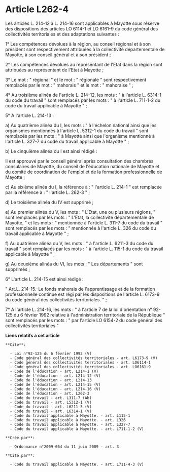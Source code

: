 # Article L262-4

Les articles L. 214-12 à L. 214-16 sont applicables à Mayotte sous réserve des dispositions des articles LO 6114-1 et LO
6161-9 du code général des collectivités territoriales et des adaptations suivantes : 

1° Les compétences dévolues à la région, au conseil régional et à son président sont respectivement attribuées à la
collectivité départementale de Mayotte, à son conseil général et à son président ; 

2° Les compétences dévolues au représentant de l'Etat dans la région sont attribuées au représentant de l'Etat à Mayotte ; 

3° Le mot : " régional " et le mot : " régionale " sont respectivement remplacés par le mot : " mahorais " et le mot : "
mahoraise " ; 

4° Au troisième alinéa de l'article L. 214-12, les mots : " à l'article L. 6314-1 du code du travail " sont remplacés par les
mots : " à l'article L. 711-1-2 du code du travail applicable à Mayotte " ; 

5° A l'article L. 214-13 : 

a) Au quatrième alinéa du I, les mots : " à l'échelon national ainsi que les organismes mentionnés à l'article L. 5312-1 du
code du travail " sont remplacés par les mots : " à Mayotte ainsi que l'organisme mentionné à l'article L. 327-7 du code du
travail applicable à Mayotte " ; 

b) Le cinquième alinéa du I est ainsi rédigé : 

Il est approuvé par le conseil général après consultation des chambres consulaires de Mayotte, du conseil de l'éducation
nationale de Mayotte et du comité de coordination de l'emploi et de la formation professionnelle de Mayotte ; 

c) Au sixième alinéa du I, la référence à : " l'article L. 214-1 " est remplacée par la référence à : " l'article L. 262-3
" ; 

d) Le troisième alinéa du IV est supprimé ; 

e) Au premier alinéa du V, les mots : " L'Etat, une ou plusieurs régions, " sont remplacés par les mots : " L'Etat, la
collectivité départementale de Mayotte, " et les mots : " mentionnée à l'article L. 311-7 du code du travail " sont remplacés
par les mots : " mentionnée à l'article L. 326 du code du travail applicable à Mayotte " ; 

f) Au quatrième alinéa du V, les mots : " à l'article L. 6211-3 du code du travail " sont remplacés par les mots : " à
l'article L. 115-1 du code du travail applicable à Mayotte " ; 

g) Au deuxième alinéa du VI, les mots : " Les départements " sont supprimés ; 

6° L'article L. 214-15 est ainsi rédigé : 

" Art.L. 214-15.-Le fonds mahorais de l'apprentissage et de la formation professionnelle continue est régi par les
dispositions de l'article L. 6173-9 du code général des collectivités territoriales. " ; 

7° A l'article L. 214-16, les mots : " à l'article 7 de la loi d'orientation n° 92-125 du 6 février 1992 relative à
l'administration territoriale de la République " sont remplacés par les mots : " par l'article LO 6154-2 du code général des
collectivités territoriales "

**Liens relatifs à cet article**

	**Cite**:

	  - Loi n°92-125 du 6 février 1992 (V)
	  - Code général des collectivités territoriales - art. L6173-9 (V)
	  - Code général des collectivités territoriales - art. LO6114-1
	  - Code général des collectivités territoriales - art. LO6161-9
	  - Code de l'éducation - art. L214-1 (V)
	  - Code de l'éducation - art. L214-12 (V)
	  - Code de l'éducation - art. L214-13
	  - Code de l'éducation - art. L214-15 (V)
	  - Code de l'éducation - art. L214-16 (V)
	  - Code de l'éducation - art. L262-3
	  - Code du travail - art. L311-7 (Ab)
	  - Code du travail - art. L5312-1 (V)
	  - Code du travail - art. L6211-3 (V)
	  - Code du travail - art. L6314-1 (V)
	  - Code du travail applicable à Mayotte. - art. L115-1
	  - Code du travail applicable à Mayotte. - art. L326
	  - Code du travail applicable à Mayotte. - art. L327-7
	  - Code du travail applicable à Mayotte. - art. L711-1-2 (V)

	**Créé par**:

	  - Ordonnance n°2009-664 du 11 juin 2009 - art. 3

	**Cité par**:

	  - Code du travail applicable à Mayotte. - art. L711-4-3 (V)
